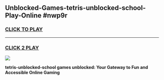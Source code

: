 
## Unblocked-Games-tetris-unblocked-school-Play-Online #nwp9r
<h3>
<a href="https://news.freeplayer.one?title=tetris-unblocked-school&ref=3">CLICK TO PLAY</a></h3>
<hr>

<h3>
<a href="https://news.freeplayer.one?title=tetris-unblocked-school&ref=3">CLICK 2 PLAY</a>
  
</h3>

<a href="https://news.freeplayer.one?title=tetris-unblocked-school&ref=3"><img src="https://clearcache.store/games.png"></a>


**tetris-unblocked-school games unblocked: Your Gateway to Fun and Accessible Online Gaming**
